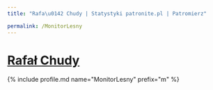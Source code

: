 ```yaml
---
title: "Rafa\u0142 Chudy | Statystyki patronite.pl | Patromierz"

permalink: /MonitorLesny
---
```


# [Rafał Chudy](https://patronite.pl/MonitorLesny)

{% include profile.md name="MonitorLesny" prefix="m" %}
